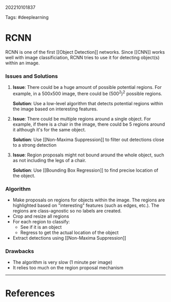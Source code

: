 202210101837

Tags: #deeplearning 

# RCNN
RCNN is one of the first [[Object Detection]] networks.  Since [[CNN]] works well with image classificiation, RCNN tries to use it for detecting object(s) within an image.

### Issues and Solutions
1. **Issue**: There could be a huge amount of possible potential regions.  For example, in a 500x500 image, there could be $(500^2)^2$ possible regions.  
 
   **Solution**: Use a low-level algorithm that detects potential regions within the image based on interesting features.
   
2. **Issue**: There could be multiple regions around a single object.  For example, if there is a chair in the image, there could be 5 regions around it although it's for the same object.
 
   **Solution**: Use [[Non-Maxima Suppression]] to filter out detections close to a strong detection

3. **Issue**: Region proposals might not bound around the whole object, such as not including the legs of a chair.
 
   **Solution**: Use [[Bounding Box Regression]] to find precise location of the object.


### Algorithm

- Make proposals on regions for objects within the image.  The regions are highlighted based on "interesting" features (such as edges, etc.).  The regions are class-agnostic so no labels are created.
- Crop and resize all regions
- For each region to classify:
	- See if it is an object
	- Regress to get the actual location of the object
- Extract detections using [[Non-Maxima Suppression]]


### Drawbacks
- The algorithm is very slow (1 minute per image)
- It relies too much on the region proposal mechanism



---
# References
